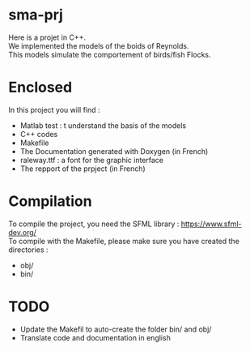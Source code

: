 # sma-prj 

Here is a projet in C++. <br />
We implemented the models of the boids of Reynolds. <br />
This models simulate the comportement of birds/fish Flocks. 

# Enclosed
In this project you will find : 
- Matlab test : t understand the basis of the models
- C++ codes 
- Makefile 
- The Documentation generated with Doxygen (in French) 
- raleway.ttf : a font for the graphic interface
- The repport of the prpject (in French)


# Compilation

To compile the project, you need the SFML library : https://www.sfml-dev.org/  <br />
To compile with the Makefile, please make sure you have created the directories : 
- obj/
- bin/ 

# TODO 
- Update the Makefil to auto-create the folder bin/ and obj/
- Translate code and documentation in english
